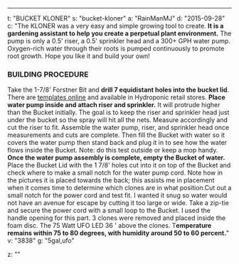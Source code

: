 ---
t: "BUCKET KLONER"
s: "bucket-kloner"
a: "RainManMJ"
d: "2015-09-28"
c: "The KLONER was a very easy and simple growing tool to create. <strong>It is a gardening assistant to help you create a perpetual plant environment.</strong> The pump is only a 0.5' riser, a 0.5' sprinkler head and a 300+ GPH water pump. Oxygen-rich water through their roots is pumped continuously to promote root growth. Hope you like it and build your own!

<h3>BUILDING PROCEDURE</h3>
Take the 1-7/8' Forstner Bit and <strong>drill 7 equidistant holes into the bucket lid</strong>. There are <a href='http://www.gridlockgardening.com/wp-content/uploads/2015/03/Hydroponic-DWC-SampleLid_Hybrid-620x620.png'>templates online</a> and available in Hydroponic retail stores. <strong>Place water pump inside and attach riser and sprinkler.</strong> It will protrude higher than the Bucket initially. The goal is to keep the riser and sprinkler head just under the bucket so the spray will hit all the nets. Measure accordingly and cut the riser to fit. Assemble the water pump, riser, and sprinkler head once measurements and cuts are complete. Then fill the Bucket with water so it covers the water pump then stand back and plug it in to see how the water flows inside the Bucket. Note: do this test outside or keep a mop handy.
<strong>Once the water pump assembly is complete, empty the Bucket of water.</strong> Place the Bucket Lid with the 1 7/8' holes cut into it on top of the Bucket and check where to make a small notch for the water pump cord. Note how in the pictures it is placed towards the back; this assists me in placement when it comes time to determine which clones are in what position.Cut out a small notch for the power cord and test fit. I wanted it snug so water would not have an avenue for escape by cutting it too large or wide. Take a zip-tie and secure the power cord with a small loop to the Bucket. I used the handle opening for this part. 3 clones were removed and placed inside the foam disc. The 75 Watt UFO LED 36 ' above the clones. T<strong>emperature remains within 75 to 80 degrees, with humidity around 50 to 60 percent.</strong>"
v: "3838"
g: "5gal,ufo"

z: ""
